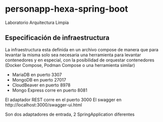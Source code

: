 # personapp-hexa-spring-boot
Laboratorio Arquitectura Limpia

## Especificación de infraestructura

La infraestructura esta definida en un archivo compose de manera que para levantar la misma solo sea necesaria una herramienta para levantar contenedores y en especial, con la posibilidad de orquestar contenedores (Docker Compose, Podman Compose o una herramienta similar)

- MariaDB en puerto 3307
- MongoDB en puerto 27017
- CloudBeaver en puerto 8978
- Mongo Express corre en puerto 8081

El adaptador REST corre en el puerto 3000
El swagger en http://localhost:3000/swagger-ui.html

Son dos adaptadores de entrada, 2 SpringApplication diferentes